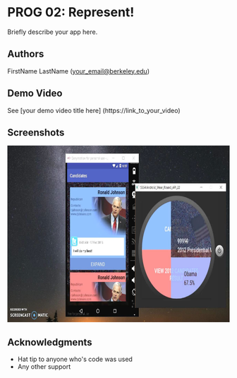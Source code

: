 # PROG 02: Represent!

Briefly describe your app here.

## Authors

FirstName LastName ([your_email@berkeley.edu](mailto:your_email@berkeley.edu))

## Demo Video

See [your demo video title here] (https://link_to_your_video)

## Screenshots

<img src="screenshots/main2.jpg" height="400" alt="Screenshot"/>

## Acknowledgments

* Hat tip to anyone who's code was used
* Any other support
